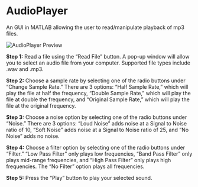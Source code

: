 # AudioPlayer
 An GUI in MATLAB allowing the user to read/manipulate playback of mp3 files.
 
 ![AudioPlayer Preview](https://user-images.githubusercontent.com/55250165/90667919-3d624200-e21d-11ea-8e0d-338fe2b3dbc0.png)
 
**Step 1:**
Read a file using the “Read File” button. A pop-up window will allow you to select an audio file from your computer. Supported file types include .wav and .mp3.

**Step 2:**
Choose a sample rate by selecting one of the radio buttons under “Change Sample Rate.” There are 3 options: “Half Sample Rate,” which will play the file at half the frequency, “Double Sample Rate,” which will play the file at double the frequency, and “Original Sample Rate,” which will play the file at the original frequency.

**Step 3:**
Choose a noise option by selecting one of the radio buttons under “Noise.” There are 3 options: “Loud Noise” adds noise at a Signal to Noise ratio of 10, “Soft Noise” adds noise at a Signal to Noise ratio of 25, and “No Noise” adds no noise.

**Step 4:**
Choose a filter option  by selecting one of the radio buttons under “Filter.” “Low Pass Filter” only plays low frequencies, “Band Pass Filter” only plays mid-range frequencies, and “High Pass Filter” only plays high frequencies.  The “No Filter” option plays all frequencies.

**Step 5:**
Press the “Play” button to play your selected sound.
